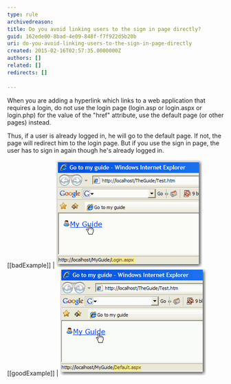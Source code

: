 ```yaml
---
type: rule
archivedreason: 
title: Do you avoid linking users to the sign in page directly?
guid: 162ede00-8bad-4e09-848f-f7f922d5b20b
uri: do-you-avoid-linking-users-to-the-sign-in-page-directly
created: 2015-02-16T02:57:35.0000000Z
authors: []
related: []
redirects: []

---
```


When you are adding a hyperlink which links to a web       application that requires a                                          login, do not use the login page (login.asp or login.aspx or       login.php) for the value of the "href" attribute, use the       default page (or other pages) instead.

Thus, if a user is already logged in, he will go to the       default page. If not, the                                          page will redirect him to the login page. But if you use the       sign in page, the user has to sign in again though he's       already logged in.

<!--endintro-->

[[badExample]]
| ![Linked to the login page.](../../assets/BadNoUseLogin.GIF)
[[goodExample]]
| ![Linked to the default page.](../../assets/GoodNoUseLogin.GIF)

